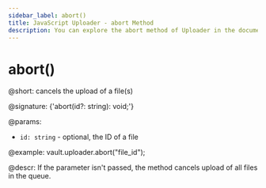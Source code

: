 ```yaml
---
sidebar_label: abort()
title: JavaScript Uploader - abort Method 
description: You can explore the abort method of Uploader in the documentation of the DHTMLX JavaScript UI library. Browse developer guides and API reference, try out code examples and live demos, and download a free 30-day evaluation version of DHTMLX Suite 7.
---
```


# abort()

@short: cancels the upload of a file(s)

@signature: {'abort(id?: string): void;'}

@params:
- `id: string` - optional, the ID of a file

@example:
vault.uploader.abort("file_id");

@descr:
If the parameter isn't passed, the method cancels upload of all files in the queue.
